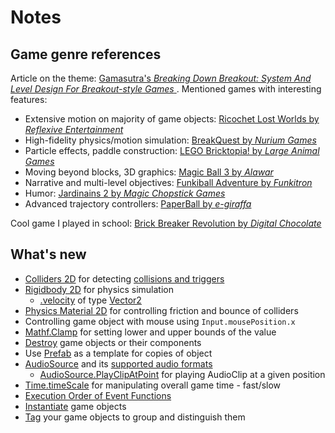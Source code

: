 # Notes
## Game genre references
Article on the theme: [Gamasutra's _Breaking Down Breakout: System And Level Design For Breakout-style Games_
](https://www.gamasutra.com/view/feature/1630/breaking_down_breakout_system_and_.php). Mentioned games with interesting features:
- Extensive motion on majority of game objects: [Ricochet Lost Worlds by _Reflexive Entertainment_](https://www.youtube.com/watch?v=oGUtn_Nbt3Q)
- High-fidelity physics/motion simulation: [BreakQuest by _Nurium Games_](https://www.youtube.com/watch?v=HXO01PVrIPc)
- Particle effects, paddle construction: [LEGO Bricktopia! by _Large Animal Games_](https://www.youtube.com/watch?v=-KRUdpRUDgU)
- Moving beyond blocks, 3D graphics: [Magic Ball 3 by _Alawar_](https://www.youtube.com/watch?v=kQd2H3Mn83o)
- Narrative and multi-level objectives: [Funkiball Adventure by _Funkitron_](https://www.youtube.com/watch?v=Gb9T6JlGmYs)
- Humor: [Jardinains 2 by _Magic Chopstick Games_](https://www.youtube.com/watch?v=1MTf2WhYcno)
- Advanced trajectory controllers: [PaperBall by _e-giraffa_](https://www.youtube.com/watch?v=LkS_eBxwFAY)

Cool game I played in school: [Brick Breaker Revolution by _Digital Chocolate_](https://www.youtube.com/watch?v=dudbMGjex5A)

## What's new
- [Colliders 2D](https://docs.unity3d.com/Manual/Collider2D.html) for detecting [collisions and triggers](https://docs.unity3d.com/Manual/CollidersOverview.html)
- [Rigidbody 2D](https://docs.unity3d.com/Manual/class-Rigidbody2D.html) for physics simulation
  - [.velocity](https://docs.unity3d.com/ScriptReference/Rigidbody2D-velocity.html) of type [Vector2](https://docs.unity3d.com/ScriptReference/Vector2.html)
- [Physics Material 2D](https://docs.unity3d.com/Manual/class-PhysicsMaterial2D.html) for controlling friction and bounce of colliders
- Controlling game object with mouse using `Input.mousePosition.x`
- [Mathf.Clamp](https://docs.unity3d.com/ScriptReference/Mathf.Clamp.html) for setting lower and upper bounds of the value
- [Destroy](https://docs.unity3d.com/ScriptReference/Object.Destroy.html) game objects or their components
- Use [Prefab](https://docs.unity3d.com/Manual/Prefabs.html) as a template for copies of object
- [AudioSource](https://docs.unity3d.com/Manual/class-AudioSource.html) and its [supported audio formats](https://docs.unity3d.com/Manual/AudioFiles.html)
  - [AudioSource.PlayClipAtPoint](https://docs.unity3d.com/ScriptReference/AudioSource.PlayClipAtPoint.html) for playing AudioClip at a given position
- [Time.timeScale](https://docs.unity3d.com/ScriptReference/Time-timeScale.html) for manipulating overall game time - fast/slow
- [Execution Order of Event Functions](https://docs.unity3d.com/Manual/ExecutionOrder.html)
- [Instantiate](https://docs.unity3d.com/ScriptReference/Object.Instantiate.html) game objects
- [Tag](https://docs.unity3d.com/Manual/Tags.html) your game objects to group and distinguish them
